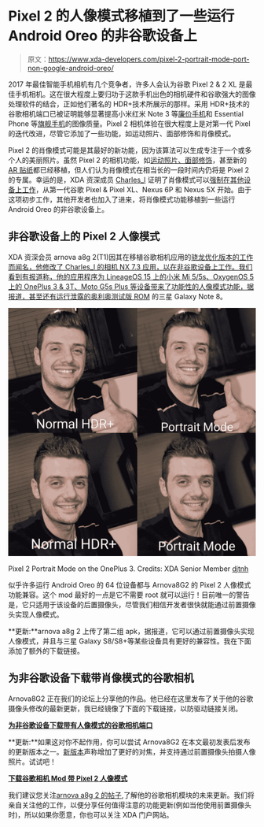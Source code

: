 # Pixel 2 的人像模式移植到了一些运行 Android Oreo 的非谷歌设备上

> 原文：<https://www.xda-developers.com/pixel-2-portrait-mode-port-non-google-android-oreo/>

2017 年最佳智能手机相机有几个竞争者，许多人会认为谷歌 Pixel 2 & 2 XL 是最佳手机相机。这在很大程度上要归功于这款手机出色的相机硬件和谷歌强大的图像处理软件的结合，正如他们著名的 HDR+技术所展示的那样。采用 HDR+技术的谷歌相机端口已被证明能够显著提高小米红米 Note 3 等[廉价手机](https://www.xda-developers.com/google-camera-hdr-xiaomi-redmi-note-3/)和 Essential Phone 等[旗舰手机](https://www.xda-developers.com/essential-phone-camera-quality-fix/)的图像质量。Pixel 2 相机体验在很大程度上是对第一代 Pixel 的迭代改进，尽管它添加了一些功能，如运动照片、面部修饰和肖像模式。

Pixel 2 的肖像模式可能是其最好的新功能，因为该算法可以生成专注于一个或多个人的美丽照片。虽然 Pixel 2 的相机功能，如[运动照片、面部修饰](https://www.xda-developers.com/google-camera-nx-pixel-2-features-nexus-6p-nexus-5x/)，甚至新的 [AR 贴纸](https://www.xda-developers.com/enable-google-pixel-ar-stickers-nexus-5x-nexus-6p-oneplus-3-xiaomi-mi-5/)都已经移植，但人们认为肖像模式在相当长的一段时间内仍将是 Pixel 2 的专属。幸运的是，XDA 资深成员 [Charles_l](https://forum.xda-developers.com/member.php?u=3095699) 证明了肖像模式可以[强制在其他设备上工作](https://www.xda-developers.com/pixel-2-portrait-mode-nexus-5x-nexus-6p/)，从第一代谷歌 Pixel & Pixel XL、Nexus 6P 和 Nexus 5X 开始。由于这项初步工作，其他开发者也加入了进来，将肖像模式功能移植到一些运行 Android Oreo 的非谷歌设备上。

## 非谷歌设备上的 Pixel 2 人像模式

XDA 资深会员 arnova a8g 2(T1)因其在移植谷歌相机应用的[骁龙优化版本的工作而闻名，他修改了 Charles_l 的相机 NX 7.3 应用，以在非谷歌设备上工作。我们看到有报道称，他的应用程序为 LineageOS 15 上的小米 Mi 5/5s、OxygenOS 5 上的 OnePlus 3 & 3T、Moto G5s Plus 等设备带来了功能性的人像模式功能，据报道，甚至还有运行](https://www.xda-developers.com/google-camera-updated-zero-shutter-lag-xiaomi/)[泄露的奥利奥测试版 ROM](https://www.xda-developers.com/samsung-galaxy-note-8-oreo-beta-leak/) 的三星 Galaxy Note 8。

 <picture>![Google Pixel 2 Portrait Mode Port](img/d48ddb157d3d2be59ac9f22c956033a2.png)</picture> 

Pixel 2 Portrait Mode on the OnePlus 3\. Credits: XDA Senior Member [djtnh](https://forum.xda-developers.com/member.php?u=5199470)

似乎许多运行 Android Oreo 的 64 位设备都与 Arnova8G2 的 Pixel 2 人像模式功能兼容。这个 mod 最好的一点是它不需要 root 就可以运行！目前唯一的警告是，它只适用于该设备的后置摄像头，尽管我们相信开发者很快就能通过前置摄像头实现人像模式。

**更新:**arnova a8g 2 上传了第二组 apk，据报道，它可以通过前置摄像头实现人像模式，并且与三星 Galaxy S8/S8+等某些设备具有更好的兼容性。我在下面添加了额外的下载链接。

## 为非谷歌设备下载带肖像模式的谷歌相机

Arnova8G2 正在我们的论坛上分享他的作品。他已经在这里发布了关于他的谷歌摄像头修改的最新更新，我已经镜像了下面的下载链接，以防驱动链接关闭。

[**为非谷歌设备下载带有人像模式的谷歌相机端口**](https://androidfilehost.com/?fid=889964283620775729)

**更新:**如果这对你不起作用，你可以尝试 Arnova8G2 在本文最初发表后发布的更新版本之一。[新版本](https://forum.xda-developers.com/mi-5/themes/app-collection-camera-modded-t3591177/post75047174#post75047174)声称增加了更好的对焦，并支持通过前置摄像头拍摄人像照片。试试吧！

[**下载谷歌相机 Mod 带 Pixel 2 人像模式**](https://www.androidfilehost.com/?fid=673791459329070808)

我们建议您关注[arnova a8g 2 的帖子](https://forum.xda-developers.com/mi-5/themes/app-collection-camera-modded-t3591177),了解他的谷歌相机模块的未来更新。我们将亲自关注他的工作，以便分享任何值得注意的功能更新(例如当他使用前置摄像头时)，所以如果你愿意，你也可以关注 XDA 门户网站。